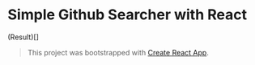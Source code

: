 # Simple Github Searcher with React 

(Result)[]

> This project was bootstrapped with [Create React App](https://github.com/facebook/create-react-app).